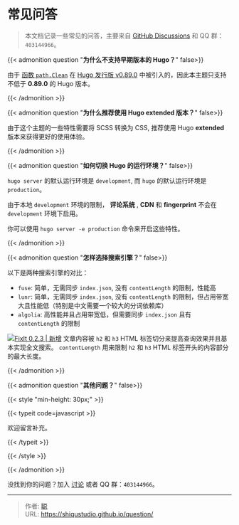 # 常见问答


> 本文档记录一些常见的问答，主要来自 [GitHub Discussions](https://github.com/hugo-fixit/FixIt/discussions) 和 QQ 群：`403144966`。

<!--more-->

{{< admonition question "**为什么不支持早期版本的 Hugo？**" false>}}

由于 [函数 `path.Clean`](https://gohugo.io/functions/path.clean/) 在 [Hugo 发行版 v0.89.0](https://github.com/gohugoio/hugo/releases/tag/v0.89.0) 中被引入的，因此本主题只支持不低于 **0.89.0** 的 Hugo 版本。

{{< /admonition >}}

{{< admonition question "**为什么推荐使用 Hugo extended 版本？**" false>}}

由于这个主题的一些特性需要将 SCSS 转换为 CSS, 推荐使用 Hugo **extended** 版本来获得更好的使用体验。

{{< /admonition >}}

{{< admonition question "**如何切换 Hugo 的运行环境？**" false>}}

`hugo server` 的默认运行环境是 `development`, 而 `hugo` 的默认运行环境是 `production`。

由于本地 `development` 环境的限制， **评论系统** , **CDN** 和 **fingerprint** 不会在 `development` 环境下启用。

你可以使用 `hugo server -e production` 命令来开启这些特性。

{{< /admonition >}}

{{< admonition question "**怎样选择搜索引擎？**" false>}}

以下是两种搜索引擎的对比：

- `fuse`: 简单，无需同步 `index.json`, 没有 `contentLength` 的限制，性能高
- `lunr`: 简单，无需同步 `index.json`, 没有 `contentLength` 的限制，但占用带宽大且性能低（特别是中文需要一个较大的分词依赖库）
- `algolia`: 高性能并且占用带宽低，但需要同步 `index.json` 且有 `contentLength` 的限制

[![FixIt 0.2.3 | 新增](https://fixit.lruihao.cn/svg/version/0.2.3-new.zh-cn.min.svg)](https://github.com/hugo-fixit/FixIt/releases/tag/v0.2.3) 文章内容被 `h2` 和 `h3` HTML 标签切分来提高查询效果并且基本实现全文搜索。 `contentLength` 用来限制 `h2` 和 `h3` HTML 标签开头的内容部分的最大长度。

{{< /admonition >}}

{{< admonition question "**其他问题？**" false>}}

{{< style "min-height: 30px;" >}}

{{< typeit code=javascript >}}

欢迎留言补充。

{{< /typeit >}}

{{< /style >}}

{{< /admonition >}}

没找到你的问题？加入 [讨论<i class="fa-solid fa-external-link-alt fa-fw fa-xs ms-1 text-secondary" aria-hidden="true"></i>](https://github.com/hugo-fixit/FixIt/discussions/new?category=q-a) 或者 QQ 群：`403144966`。


---

> 作者: [聪](https://shiqustudio.github.io/)  
> URL: https://shiqustudio.github.io/question/  

